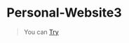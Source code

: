 # Personal-Website3

> You can [Try](https://yunusemrealps.github.io/Personal_Website_V1/index.html)
